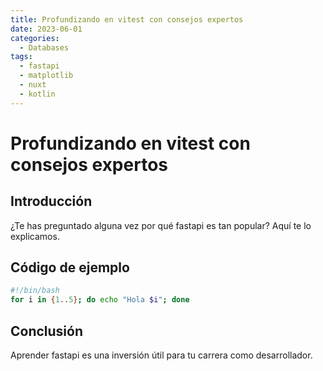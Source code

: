 ```yaml
---
title: Profundizando en vitest con consejos expertos
date: 2023-06-01
categories:
  - Databases
tags:
  - fastapi
  - matplotlib
  - nuxt
  - kotlin
---
```


# Profundizando en vitest con consejos expertos

## Introducción

¿Te has preguntado alguna vez por qué fastapi es tan popular? Aquí te lo explicamos.

## Código de ejemplo

```bash
#!/bin/bash
for i in {1..5}; do echo "Hola $i"; done
```

## Conclusión

Aprender fastapi es una inversión útil para tu carrera como desarrollador.